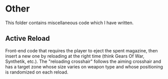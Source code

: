 # Other

This folder contains miscellaneous code which I have written.

## Active Reload

Front-end code that requires the player to eject the spent magazine, then insert a new one by reloading at the right time (think Gears Of War, Synthetik, etc.). The "reloading crosshair" follows the aiming crosshair and has a target zone whose size varies on weapon type and whose positioning is randomized on each reload. 